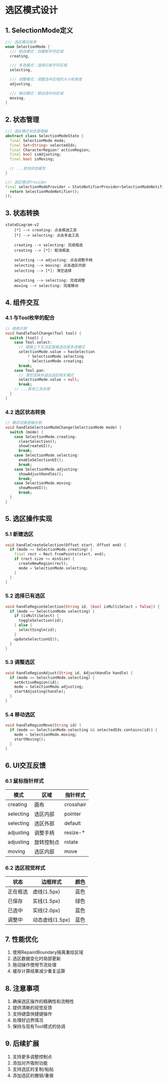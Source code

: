 # 选区模式设计

## 1. SelectionMode定义

```dart
/// 选区模式枚举
enum SelectionMode {
  /// 框选模式：创建新字符区域
  creating,
  
  /// 多选模式：选择已有字符区域
  selecting,
  
  /// 调整模式：调整选中区域的大小和角度
  adjusting,
  
  /// 移动模式：移动选中的区域
  moving,
}
```

## 2. 状态管理

```dart
/// 选区模式状态管理器
abstract class SelectionModeState {
  final SelectionMode mode;
  final Set<String> selectedIds;
  final CharacterRegion? activeRegion;
  final bool isAdjusting;
  final bool isMoving;
  
  // ...其他状态属性
}

/// 选区模式Provider
final selectionModeProvider = StateNotifierProvider<SelectionModeNotifier, SelectionModeState>((ref) {
  return SelectionModeNotifier();
});
```

## 3. 状态转换

```mermaid
stateDiagram-v2
    [*] --> creating: 点击框选工具
    [*] --> selecting: 点击多选工具
    
    creating --> selecting: 完成框选
    creating --> [*]: 取消框选
    
    selecting --> adjusting: 点击调整手柄
    selecting --> moving: 点击选区内部
    selecting --> [*]: 清空选择
    
    adjusting --> selecting: 完成调整
    moving --> selecting: 完成移动
```

## 4. 组件交互

### 4.1 与Tool枚举的配合

```dart
// 使用示例
void handleToolChange(Tool tool) {
  switch (tool) {
    case Tool.select:
      // 根据上下文决定是框选还是多选模式
      selectionMode.value = hasSelection 
          ? SelectionMode.selecting 
          : SelectionMode.creating;
      break;
    case Tool.pan:
      // 清空选择并退出选区相关模式
      selectionMode.value = null;
      break;
    // ...其他工具处理
  }
}
```

### 4.2 选区状态转换

```dart
// 模式切换逻辑示例
void handleSelectionModeChange(SelectionMode mode) {
  switch (mode) {
    case SelectionMode.creating:
      clearSelection();
      showCreateUI();
      break;
    case SelectionMode.selecting:
      enableSelectionUI();
      break;
    case SelectionMode.adjusting:
      showAdjustHandles();
      break;
    case SelectionMode.moving:
      showMoveUI();
      break;
  }
}
```

## 5. 选区操作实现

### 5.1 新建选区

```dart
void handleCreateSelection(Offset start, Offset end) {
  if (mode == SelectionMode.creating) {
    final rect = Rect.fromPoints(start, end);
    if (rect.size >= minSize) {
      createNewRegion(rect);
      mode = SelectionMode.selecting;
    }
  }
}
```

### 5.2 选择已有选区

```dart
void handleRegionSelection(String id, {bool isMultiSelect = false}) {
  if (mode == SelectionMode.selecting) {
    if (isMultiSelect) {
      toggleSelection(id);
    } else {
      selectSingle(id);
    }
    updateSelectionUI();
  }
}
```

### 5.3 调整选区

```dart
void handleRegionAdjust(String id, AdjustHandle handle) {
  if (mode == SelectionMode.selecting) {
    setActiveRegion(id);
    mode = SelectionMode.adjusting;
    startAdjusting(handle);
  }
}
```

### 5.4 移动选区

```dart
void handleRegionMove(String id) {
  if (mode == SelectionMode.selecting && selectedIds.contains(id)) {
    mode = SelectionMode.moving;
    startMoving();
  }
}
```

## 6. UI交互反馈

### 6.1 鼠标指针样式

| 模式 | 区域 | 指针样式 |
|-----|------|---------|
| creating | 画布 | crosshair |
| selecting | 选区内部 | pointer |
| selecting | 选区外部 | default |
| adjusting | 调整手柄 | resize-* |
| adjusting | 旋转控制点 | rotate |
| moving | 选区内部 | move |

### 6.2 选区视觉样式

| 状态 | 边框样式 | 颜色 |
|-----|---------|------|
| 正在框选 | 虚线(1.5px) | 蓝色 |
| 已保存 | 实线(1.5px) | 绿色 |
| 已选中 | 实线(2.0px) | 蓝色 |
| 调整中 | 动态虚线(1.5px) | 蓝色 |

## 7. 性能优化

1. 使用RepaintBoundary隔离重绘区域
2. 选区数据变化时局部更新
3. 拖动操作使用节流处理
4. 缓存计算结果减少重复运算

## 8. 注意事项

1. 确保选区操作的精确性和流畅性
2. 提供清晰的视觉反馈
3. 支持键盘快捷键操作
4. 处理好边界情况
5. 保持与现有Tool模式的协调

## 9. 后续扩展

1. 支持更多调整控制点
2. 添加对齐吸附功能
3. 支持选区的复制/粘贴
4. 添加选区的撤销/重做
